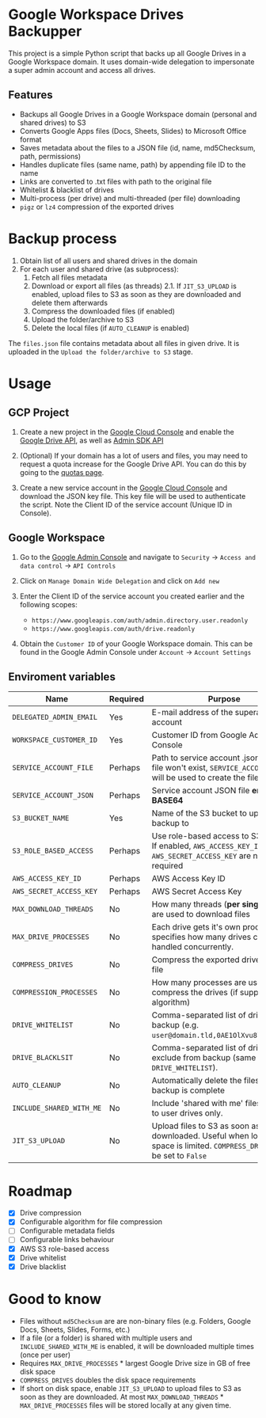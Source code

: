 # Google Workspace Drives Backupper

This project is a simple Python script that backs up all Google Drives in a Google Workspace domain. It uses domain-wide delegation to impersonate a super admin account and access all drives.

## Features

- Backups all Google Drives in a Google Workspace domain (personal and shared drives) to S3
- Converts Google Apps files (Docs, Sheets, Slides) to Microsoft Office format
- Saves metadata about the files to a JSON file (id, name, md5Checksum, path, permissions)
- Handles duplicate files (same name, path) by appending file ID to the name
- Links are converted to .txt files with path to the original file
- Whitelist & blacklist of drives
- Multi-process (per drive) and multi-threaded (per file) downloading
- `pigz` or `lz4` compression of the exported drives

# Backup process

1. Obtain list of all users and shared drives in the domain
2. For each user and shared drive (as subprocess):
   1. Fetch all files metadata
   2. Download or export all files (as threads)
      2.1. If `JIT_S3_UPLOAD` is enabled, upload files to S3 as soon as they are downloaded and delete them afterwards
   3. Compress the downloaded files (if enabled)
   4. Upload the folder/archive to S3
   5. Delete the local files (if `AUTO_CLEANUP` is enabled)

The `files.json` file contains metadata about all files in given drive. It is uploaded in the `Upload the folder/archive to S3` stage.

# Usage

## GCP Project

1. Create a new project in the [Google Cloud Console](https://console.cloud.google.com/) and enable the [Google Drive API](https://console.cloud.google.com/marketplace/product/google/drive.googleapis.com), as well as [Admin SDK API](https://console.cloud.google.com/marketplace/product/google/admin.googleapis.com)

2. (Optional) If your domain has a lot of users and files, you may need to request a quota increase for the Google Drive API. You can do this by going to the [quotas page](https://console.cloud.google.com/iam-admin/quotas).

3. Create a new service account in the [Google Cloud Console](https://console.cloud.google.com/iam-admin/serviceaccounts) and download the JSON key file. This key file will be used to authenticate the script. Note the Client ID of the service account (Unique ID in Console).

## Google Workspace

1. Go to the [Google Admin Console](https://admin.google.com) and navigate to `Security` -> `Access and data control` -> `API Controls`

2. Click on `Manage Domain Wide Delegation` and click on `Add new`

3. Enter the Client ID of the service account you created earlier and the following scopes:

   - `https://www.googleapis.com/auth/admin.directory.user.readonly`
   - `https://www.googleapis.com/auth/drive.readonly`

4. Obtain the `Customer ID` of your Google Workspace domain. This can be found in the Google Admin Console under `Account` -> `Account Settings`

## Enviroment variables

| Name                     | Required | Purpose                                                                                                                              | Type   | Default                    |
| ------------------------ | -------- | ------------------------------------------------------------------------------------------------------------------------------------ | ------ | -------------------------- |
| `DELEGATED_ADMIN_EMAIL`  | Yes      | E-mail address of the superadmin account                                                                                             | string |                            |
| `WORKSPACE_CUSTOMER_ID`  | Yes      | Customer ID from Google Admin Console                                                                                                | string |                            |
| `SERVICE_ACCOUNT_FILE`   | Perhaps  | Path to service account .json key. If file won't exist, `SERVICE_ACCOUNT_JSON` will be used to create the file                       | string | `service-account-key.json` |
| `SERVICE_ACCOUNT_JSON`   | Perhaps  | Service account JSON file **encoded in BASE64**                                                                                      | string |                            |
| `S3_BUCKET_NAME`         | Yes      | Name of the S3 bucket to upload the backup to                                                                                        | string |                            |
| `S3_ROLE_BASED_ACCESS`   | Perhaps  | Use role-based access to S3 bucket. If enabled, `AWS_ACCESS_KEY_ID` and `AWS_SECRET_ACCESS_KEY` are not required                     | bool   | `false`                    |
| `AWS_ACCESS_KEY_ID`      | Perhaps  | AWS Access Key ID                                                                                                                    | string |                            |
| `AWS_SECRET_ACCESS_KEY`  | Perhaps  | AWS Secret Access Key                                                                                                                | string |                            |
| `MAX_DOWNLOAD_THREADS`   | No       | How many threads (**per single drive**) are used to download files                                                                   | int    | `20`                       |
| `MAX_DRIVE_PROCESSES`    | No       | Each drive gets it's own process. This specifies how many drives can be handled concurrently.                                        | int    | `4`                        |
| `COMPRESS_DRIVES`        | No       | Compress the exported drives to a .zip file                                                                                          | bool   | `false`                    |
| `COMPRESSION_PROCESSES`  | No       | How many processes are used to compress the drives (if supported by algorithm)                                                       | int    | `cpu_count()`              |
| `DRIVE_WHITELIST`        | No       | Comma-separated list of drive IDs to backup (e.g. `user@domain.tld,0AE1OlXvu8lCKUk9PVA`)                                             | string |                            |
| `DRIVE_BLACKLSIT`        | No       | Comma-separated list of drive IDs to exclude from backup (same as `DRIVE_WHITELIST`).                                                | string |                            |
| `AUTO_CLEANUP`           | No       | Automatically delete the files after the backup is complete                                                                          | bool   | `true`                     |
| `INCLUDE_SHARED_WITH_ME` | No       | Include 'shared with me' files. Applies to user drives only.                                                                         | bool   | `true`                     |
| `JIT_S3_UPLOAD`          | No       | Upload files to S3 as soon as they are downloaded. Useful when local disk space is limited. `COMPRESS_DRIVES` must be set to `False` | bool   | `false`                    |

# Roadmap

- [x] Drive compression
- [x] Configurable algorithm for file compression
- [ ] Configurable metadata fields
- [ ] Configurable links behaviour
- [x] AWS S3 role-based access
- [x] Drive whitelist
- [x] Drive blacklist

# Good to know

- Files without `md5Checksum` are are non-binary files (e.g. Folders, Google Docs, Sheets, Slides, Forms, etc.)
- If a file (or a folder) is shared with multiple users and `INCLUDE_SHARED_WITH_ME` is enabled, it will be downloaded multiple times (once per user)
- Requires `MAX_DRIVE_PROCESSES` \* largest Google Drive size in GB of free disk space
- `COMPRESS_DRIVES` doubles the disk space requirements
- If short on disk space, enable `JIT_S3_UPLOAD` to upload files to S3 as soon as they are downloaded. At most `MAX_DOWNLOAD_THREADS` \* `MAX_DRIVE_PROCESSES` files will be stored locally at any given time.
